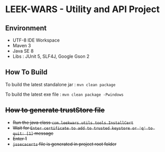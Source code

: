 # LEEK-WARS - Utility and API Project

## Environment

* UTF-8 IDE Workspace
* Maven 3
* Java SE 8
* Libs : JUnit 5, SLF4J, Google Gson 2

## How To Build

To build the latest standalone jar : `mvn clean package`

To build the latest exe file : `mvn clean package -Pwindows`

## ~~How to generate trustStore file~~

* ~~Run the java class `com.leekwars.utils.tools.InstallCert`~~
* ~~Wait for `Enter certificate to add to trusted keystore or 'q' to quit: [1]` message~~
* ~~Enter 1~~
* ~~`jssecacerts` file is generated in project root folder~~
